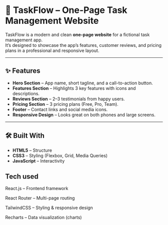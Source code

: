 # 📝 TaskFlow – One-Page Task Management Website

TaskFlow is a modern and clean **one-page website** for a fictional task management app.  
It’s designed to showcase the app’s features, customer reviews, and pricing plans in a professional and responsive layout.  

---

## ✨ Features

- **Hero Section** – App name, short tagline, and a call-to-action button.  
- **Features Section** – Highlights 3 key features with icons and descriptions.  
- **Reviews Section** – 2–3 testimonials from happy users.  
- **Pricing Section** – 3 pricing plans (Free, Pro, Team).  
- **Footer** – Contact links and social media icons.  
- **Responsive Design** – Looks great on both phones and large screens.

---

## 🛠️ Built With

- **HTML5** – Structure  
- **CSS3** – Styling (Flexbox, Grid, Media Queries)  
- **JavaScript** – Interactivity 

## Tech used

React.js – Frontend framework

React Router – Multi-page routing

TailwindCSS – Styling & responsive design

Recharts – Data visualization (charts)
